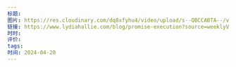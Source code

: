 ```yaml
---
标题: 
图片: https://res.cloudinary.com/dq8xfyhu4/video/upload/s--QBCCABTA--/v1711221523/Screen_Recording_2024-03-23_at_2.17.52_PM_vxfdld.mp4
链接: https://www.lydiahallie.com/blog/promise-execution?source=weeklyVueNews&campaign=140
时时: 
评价: 
tags: 
时间: 2024-04-20
---
```


